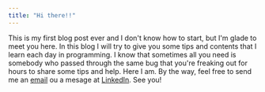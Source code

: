 ```yaml
---
title: "Hi there!!"
---
```

  This is my first blog post ever and I don't know how to start, but I'm glade to meet you here. In this blog I will try to give you some tips and contents that I learn each day in programming. I know that sometimes all you need is somebody who passed through the same bug that you're freaking out for hours to share some tips and help. Here I am. By the way, feel free to send me an [email](mailto:pamelaschavesresende@gmail.com) ou a mesage at [LinkedIn](https://www.linkedin.com/in/pamela-resende/). See you!
